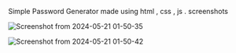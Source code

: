 Simple Password Generator made using html , css , js . 
screenshots 

![Screenshot from 2024-05-21 01-50-35](https://github.com/mehedihassan0/HTML-CSS-JS-Web-Projects/assets/106251826/745ad5a6-6872-4c70-a800-8ec900d81d00)





![Screenshot from 2024-05-21 01-50-42](https://github.com/mehedihassan0/HTML-CSS-JS-Web-Projects/assets/106251826/b189191f-2601-4587-82e1-4259f6d34291)
